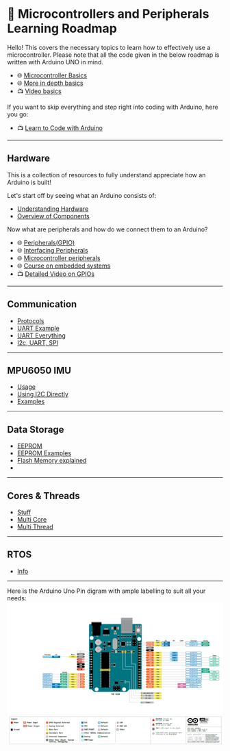 # 🧭 Microcontrollers and Peripherals Learning Roadmap
Hello! This covers the necessary topics to learn how to effectively use a microcontroller. Please note that all the code given in the below roadmap is written with Arduino UNO in mind.

- 🌐 [Microcontroller Basics](https://www.geeksforgeeks.org/microcontroller-and-its-types/)
- 🌐 [More in depth basics](https://embedded.fm/blog/2016/2/27/embedded-software-engineering-101-microcontroller-basics)
- 📺 [Video basics](https://youtu.be/JwCTkm43CxQ?si=0tUonzVJ_JYL_ayb)

If you want to skip everything and step right into coding with Arduino, here you go:
  - 📺 [Learn to Code with Arduino](https://youtu.be/BLrHTHUjPuw?si=poh2x0MUSpIbeLGe)


---

## Hardware
This is a collection of resources to fully understand appreciate how an Arduino is built!

Let's start off by seeing what an Arduino consists of:
- [Understanding Hardware](https://www.allaboutcircuits.com/technical-articles/understanding-arduino-uno-hardware-design/)
- [Overview of Components](https://docs.arduino.cc/tutorials/uno-rev3/intro-to-board/)

Now what are peripherals and how do we connect them to an Arduino?
- 🌐 [Peripherals(GPIO)](https://www.renesas.com/en/support/engineer-school/mcu-programming-peripherals-01-gpio?srsltid=AfmBOook9IGdlzMRN3uEcLX7hU-N4Dqs3dF8YJS9AGzY_uVE5iT2rgJh)
- 🌐 [Interfacing Peripherals](https://www.maven-silicon.com/blog/interfacing-peripherals-with-microcontrollers-a-hands-on-guide/)
- 🌐 [Microcontroller peripherals](https://embeddedinventor.com/9-essential-microcontroller-peripherals-explained/)
- 🌐 [Course on embedded systems](https://embedded.fm/blog/ese101)
- 📺 [Detailed Video on GPIOs](https://youtu.be/Naz_qLfcWpg?si=o9IsMjnijAiqaLiN)


---

## Communication
- [Protocols](https://medium.com/geekculture/microcontroller-connection-protocols-w1-i2c-spi-uart-7625ad013e60)
- [UART Example](https://docs.arduino.cc/micropython/communication/uart/)
- [UART Everything](https://deepbluembedded.com/arduino-uart-example-tutorial/)
- [I2c, UART, SPI](https://www.parlezvoustech.com/en/comparaison-protocoles-communication-i2c-spi-uart/)

---

## MPU6050 IMU
- [Usage](https://randomnerdtutorials.com/esp32-mpu-6050-accelerometer-gyroscope-arduino/)
- [Using I2C Directly](https://forum.arduino.cc/t/i2c-protocol-tutorial-using-an-mpu6050/3875120)
- [Examples](https://electronoobs.com/eng_arduino_tut76.php)

---

## Data Storage
- [EEPROM](https://docs.arduino.cc/learn/built-in-libraries/eeprom/)
- [EEPROM Examples](https://docs.arduino.cc/learn/programming/eeprom-guide/)
- [Flash Memory explained](https://www.youtube.com/watch?v=r2KaVfSH884)
- 
---

## Cores & Threads
- [Stuff](https://www.namehero.com/blog/cpu-cores-vs-threads-everything-you-need-to-know/)
- [Multi Core](https://www.techtarget.com/searchdatacenter/definition/multi-core-processor)
- [Multi Thread](https://www.geeksforgeeks.org/multithreading-in-operating-system/)

---

## RTOS
- [Info](https://www.geeksforgeeks.org/real-time-operating-system-rtos/)

---
Here is the Arduino Uno Pin digram with ample labelling to suit all your needs:
![Arduino Pinout Diagram](./resources/arduino_pin.png "Arduino Pin Diagram")
